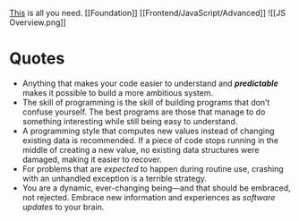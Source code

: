 [This](https://eloquentjavascript.net/index.html) is all you need. 
[[Foundation]]
[[Frontend/JavaScript/Advanced]]
![[JS Overview.png]]

# Quotes
- Anything that makes your code easier to understand and ***predictable*** makes it possible to build a more ambitious system.
- The skill of programming is the skill of building programs that don’t confuse yourself. The best programs are those that manage to do something interesting while still being easy to understand.
- A programming style that computes new values instead of changing existing data is recommended. If a piece of code stops running in the middle of creating a new value, no existing data structures were damaged, making it easier to recover.
- For problems that are _expected_ to happen during routine use, crashing with an unhandled exception is a terrible strategy.
- You are a dynamic, ever-changing being—and that should be embraced, not rejected. Embrace new information and experiences as _software updates_ to your brain.